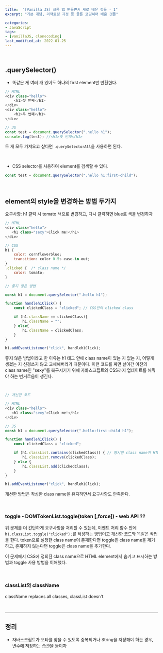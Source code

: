 ```yaml
---
title:  "[Vanilla JS] 크롬 앱 만들면서 새로 배운 것들 - 1"
excerpt: "기본 개념, 리팩토링 과정 등 클론 코딩하며 배운 것들"

categories:
- JavaScript
tags:
- [vanillaJS, clonecoding]
last_modified_at: 2022-01-25
---
```


<br>

## .querySelector()

- 똑같은 게 여러 개 있어도 하나의 first element만 반환한다.

```javascript
// HTML
<div class="hello">
    <h1>첫 번째</h1>
</div> 
<div class="hello">
    <h1>두 번째</h1>
</div> 

// JS
const test = document.querySelector(".hello h1"); 
console.log(test); //<h1>첫 번째</h1>
```
두 개 모두 가져오고 싶다면 `.querySelectorAll`을 사용하면 된다.

<br>

- CSS selector를 사용하여 element를 검색할 수 있다. 

```javascript
const test = document.querySelector(".hello h1:first-child");
```

<br>

## element의 style을 변경하는 방법 두가지

요구사항: h1 클릭 시 tomato 색으로 변경하고, 다시 클릭하면 blue로 색을 변경하자

```javascript
// HTML
<div class="hello">
   <h1 class="sexy">Click me!</h1> 
</div>

// CSS
h1 {
    color: cornflowerblue;
    transition: color 0.5s ease-in-out;
}
.clicked {  /* class name */
    color: tomato;
}
```
```javascript
// 좋지 않은 방법

const h1 = document.querySelector(".hello h1");

function handleh1Click() {
    const clickedClass = "clicked"; // CSS안의 clicked class

    if (h1.className == clickedClass){
        h1.className = "";
    } else{
        h1.className = clickedClass;
    }
}

h1.addEventListener("click", handleh1Click); 
```
좋지 않은 방법이라고 한 이유는 h1 태그 안에 class name이 있는 지 없는 지, 어떻게 생겼는 지 신경쓰지 않고 교체해버리기 때문이다. 이런 코드를 짜면 날아간 이전의 class name인 "sexy"를 복구시키기 위해 자바스크립트와 CSS까지 업데이트를 해줘야 하는 번거로움이 생긴다.

<br>

```javascript
// 개선한 코드

// HTML
<div class="hello">
   <h1 class="sexy">Click me!</h1> 
</div>

// JS
const h1 = document.querySelector(".hello:first-child h1");

function handleh1Click() {
    const clickedClass = "clicked";

    if (h1.classList.contains(clickedClass)) { // 명시한 class name이 HTML element의 class에 포함되어 있는 게 있다면
        h1.classList.remove(clickedClass);
    } else {
        h1.classList.add(clickedClass);
    }
}

h1.addEventListener("click", handleh1Click); 
```
개선한 방법은 작성한 class name을 유지하면서 요구사항도 만족한다.

<br>

### toggle - DOMTokenList.toggle(token [,force]) - web API ??

위 문제를 더 간단하게 요구사항을 처리할 수 있는데, 이벤트 처리 함수 안에 `h1.classList.toggle("clicked");`를 작성하는 방법이고 개선한 코드와 똑같은 작업을 한다. token으로 설정한 class name이 존재한다면 toggle은 class name을 제거하고, 존재하지 않는다면 toggle은 class name을 추가한다.

이 문제에서 CSS에 정의된 class name으로 HTML element에서 숨기고 표시하는 방법과 toggle 사용 방법을 이해했다.

<br>


### classList와 className
className replaces all classes, classList doesn't




<br>

---
## 정리 
- 자바스크립트가 오타를 찾을 수 있도록 중복되거나 String을 저장해야 하는 경우, 변수에 저장하는 습관을 들이자 
